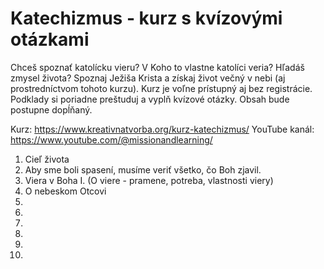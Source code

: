 # Katechizmus - kurz s kvízovými otázkami

Chceš spoznať katolícku vieru? V Koho to vlastne katolíci veria? Hľadáš zmysel života? Spoznaj Ježiša Krista a získaj život večný v nebi (aj prostredníctvom tohoto kurzu). Kurz je voľne prístupný aj bez registrácie. Podklady si poriadne preštuduj a vyplň kvízové otázky. Obsah bude postupne dopĺňaný.

Kurz: https://www.kreativnatvorba.org/kurz-katechizmus/ 
YouTube kanál: https://www.youtube.com/@missionandlearning/

1. Cieľ života
2. Aby sme boli spasení, musíme veriť všetko, čo Boh zjavil.
3. Viera v Boha I. (O viere - pramene, potreba, vlastnosti viery)
4. O nebeskom Otcovi
5.
6.
7.
8.
9.
10.
